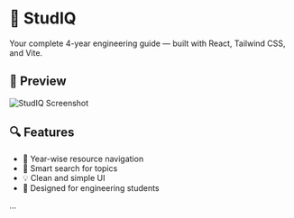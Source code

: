 # 🚀 StudIQ

Your complete 4-year engineering guide — built with React, Tailwind CSS, and Vite.

## 📸 Preview

![StudIQ Screenshot](./public/screenshot.png)

## 🔍 Features

- 📘 Year-wise resource navigation
- 🔎 Smart search for topics
- 💡 Clean and simple UI
- 🎯 Designed for engineering students

...
